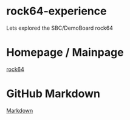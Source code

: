 # rock64-experience
Lets explored the SBC/DemoBoard rock64


# Homepage / Mainpage 
[rock64](https://www.pine64.org/?page_id=7147)


# GitHub Markdown
[Markdown](https://guides.github.com/features/mastering-markdown/)